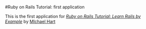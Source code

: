 #Ruby on Rails Tutorial: first application

This is the first application for
[*Ruby on Rails Tutorial: Learn Rails by Example*](http://railstutorial.org/)
by [MIchael Hart](http://michaelhartl.com/)
